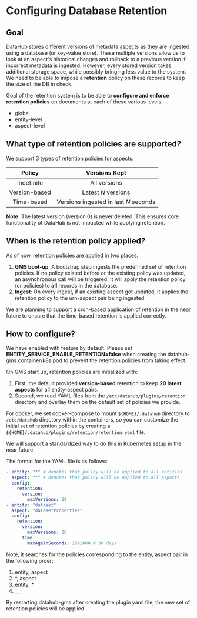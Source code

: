 # Configuring Database Retention

## Goal

DataHub stores different versions of [metadata aspects](https://docs.datahub.com/docs/what/aspect) as they are ingested
using a database (or key-value store). These multiple versions allow us to look at an aspect's historical changes and
rollback to a previous version if incorrect metadata is ingested. However, every stored version takes additional storage
space, while possibly bringing less value to the system. We need to be able to impose a **retention** policy on these
records to keep the size of the DB in check.

Goal of the retention system is to be able to **configure and enforce retention policies** on documents at each of these
various levels:

- global
- entity-level
- aspect-level

## What type of retention policies are supported?

We support 3 types of retention policies for aspects:

|    Policy     |             Versions Kept             |
| :-----------: | :-----------------------------------: |
|  Indefinite   |             All versions              |
| Version-based |          Latest _N_ versions          |
|  Time-based   | Versions ingested in last _N_ seconds |

**Note:** The latest version (version 0) is never deleted. This ensures core functionality of DataHub is not impacted while applying retention.

## When is the retention policy applied?

As of now, retention policies are applied in two places:

1. **GMS boot-up**: A bootstrap step ingests the predefined set of retention policies. If no policy existed before or the existing policy
   was updated, an asynchronous call will be triggered. It will apply the retention policy (or policies) to **all** records in the database.
2. **Ingest**: On every ingest, if an existing aspect got updated, it applies the retention policy to the urn-aspect pair being ingested.

We are planning to support a cron-based application of retention in the near future to ensure that the time-based retention is applied correctly.

## How to configure?

We have enabled with feature by default. Please set **ENTITY_SERVICE_ENABLE_RETENTION=false** when
creating the datahub-gms container/k8s pod to prevent the retention policies from taking effect.

On GMS start up, retention policies are initialized with:

1. First, the default provided **version-based** retention to keep **20 latest aspects** for all entity-aspect pairs.
2. Second, we read YAML files from the `/etc/datahub/plugins/retention` directory and overlay them on the default set of policies we provide.

For docker, we set docker-compose to mount `${HOME}/.datahub` directory to `/etc/datahub` directory
within the containers, so you can customize the initial set of retention policies by creating
a `${HOME}/.datahub/plugins/retention/retention.yaml` file.

We will support a standardized way to do this in Kubernetes setup in the near future.

The format for the YAML file is as follows:

```yaml
- entity: "*" # denotes that policy will be applied to all entities
  aspect: "*" # denotes that policy will be applied to all aspects
  config:
    retention:
      version:
        maxVersions: 20
- entity: "dataset"
  aspect: "datasetProperties"
  config:
    retention:
      version:
        maxVersions: 20
      time:
        maxAgeInSeconds: 2592000 # 30 days
```

Note, it searches for the policies corresponding to the entity, aspect pair in the following order:

1. entity, aspect
2. \*, aspect
3. entity, \*
4. _, _

By restarting datahub-gms after creating the plugin yaml file, the new set of retention policies will be applied.
